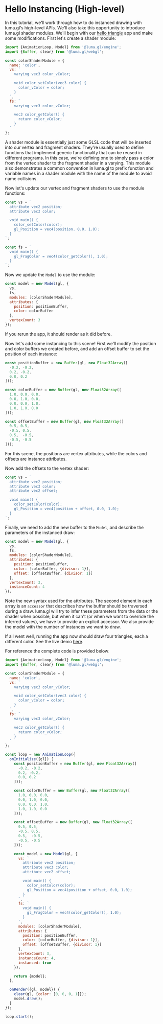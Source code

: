 # Hello Instancing (High-level)

In this tutorial, we'll work through how to do instanced drawing with luma.gl's high-level APIs. We'll also take this opportunity to introduce luma.gl shader modules. We'll begin with our [hello triangle](./hello-triangle.md) app and make some modifications. First let's create a shader module:
```js
import {AnimationLoop, Model} from '@luma.gl/engine';
import {Buffer, clear} from '@luma.gl/webgl';

const colorShaderModule = {
  name: 'color',
  vs: `
    varying vec3 color_vColor;

    void color_setColor(vec3 color) {
      color_vColor = color;
    }
  `,
  fs: `
    varying vec3 color_vColor;

    vec3 color_getColor() {
      return color_vColor;
    }
  `
};
```

A shader module is essentially just some GLSL code that will be inserted into our vertex and fragment shaders. They're usually used to define functions that implement generic functionality that can be reused in different programs. In this case, we're defining one to simply pass a color from the vertex shader to the fragment shader in a varying. This module also demonstrates a common convention in luma.gl to prefix function and variable names in a shader module with the name of the module to avoid name collisions.

Now let's update our vertex and fragment shaders to use the module functions:
```js
const vs = `
  attribute vec2 position;
  attribute vec3 color;

  void main() {
    color_setColor(color);
    gl_Position = vec4(position, 0.0, 1.0);
  }
`;

const fs = `
  void main() {
    gl_FragColor = vec4(color_getColor(), 1.0);
  }
`;
```

Now we update the `Model` to use the module:
```js
const model = new Model(gl, {
  vs,
  fs,
  modules: [colorShaderModule],
  attributes: {
    position: positionBuffer,
    color: colorBuffer
  },
  vertexCount: 3
});
```

If you rerun the app, it should render as it did before.

Now let's add some instancing to this scene! First we'll modify the position and color buffers we created before, and add an offset buffer to set the position of each instance:
```js
const positionBuffer = new Buffer(gl, new Float32Array([
  -0.2, -0.2,
  0.2, -0.2,
  0.0, 0.2
]));

const colorBuffer = new Buffer(gl, new Float32Array([
  1.0, 0.0, 0.0,
  0.0, 1.0, 0.0,
  0.0, 0.0, 1.0,
  1.0, 1.0, 0.0
]));

const offsetBuffer = new Buffer(gl, new Float32Array([
  0.5, 0.5,
  -0.5, 0.5,
  0.5,  -0.5,
  -0.5, -0.5
]));
```
For this scene, the positions are vertex attributes, while the colors and offsets are instance attributes.

Now add the offsets to the vertex shader:
```js
const vs = `
  attribute vec2 position;
  attribute vec3 color;
  attribute vec2 offset;

  void main() {
    color_setColor(color);
    gl_Position = vec4(position + offset, 0.0, 1.0);
  }
`;
```

Finally, we need to add the new buffer to the `Model`, and describe the parameters of the instanced draw:
```js
const model = new Model(gl, {
  vs,
  fs,
  modules: [colorShaderModule],
  attributes: {
    position: positionBuffer,
    color: [colorBuffer, {divisor: 1}],
    offset: [offsetBuffer, {divisor: 1}]
  },
  vertexCount: 3,
  instanceCount: 4
});
```
Note the new syntax used for the attributes. The second element in each array is an `accessor` that describes how the buffer should be traversed during a draw. luma.gl will try to infer these parameters from the data or the shader when possible, but when it can't (or when we want to override the inferred values), we have to provide an explicit accessor. We also provide the model with the number of instances we want to draw.

If all went well, running the app now should draw four triangles, each a different color. See the live demo [here](/examples/getting-started/hello-instancing-mid).

For reference the complete code is provided below:
```js
import {AnimationLoop, Model} from '@luma.gl/engine';
import {Buffer, clear} from '@luma.gl/webgl';

const colorShaderModule = {
  name: 'color',
  vs: `
    varying vec3 color_vColor;

    void color_setColor(vec3 color) {
      color_vColor = color;
    }
  `,
  fs: `
    varying vec3 color_vColor;

    vec3 color_getColor() {
      return color_vColor;
    }
  `
};

const loop = new AnimationLoop({
  onInitialize({gl}) {
    const positionBuffer = new Buffer(gl, new Float32Array([
      -0.2, -0.2,
      0.2, -0.2,
      0.0, 0.2
    ]));

    const colorBuffer = new Buffer(gl, new Float32Array([
      1.0, 0.0, 0.0,
      0.0, 1.0, 0.0,
      0.0, 0.0, 1.0,
      1.0, 1.0, 0.0
    ]));

    const offsetBuffer = new Buffer(gl, new Float32Array([
      0.5, 0.5,
      -0.5, 0.5,
      0.5,  -0.5,
      -0.5, -0.5
    ]));

    const model = new Model(gl, {
      vs: `
        attribute vec2 position;
        attribute vec3 color;
        attribute vec2 offset;

        void main() {
          color_setColor(color);
          gl_Position = vec4(position + offset, 0.0, 1.0);
        }
      `,
      fs: `
        void main() {
          gl_FragColor = vec4(color_getColor(), 1.0);
        }
      `,
      modules: [colorShaderModule],
      attributes: {
        position: positionBuffer,
        color: [colorBuffer, {divisor: 1}],
        offset: [offsetBuffer, {divisor: 1}]
      },
      vertexCount: 3,
      instanceCount: 4,
      instanced: true
    });

    return {model};
  },

  onRender({gl, model}) {
    clear(gl, {color: [0, 0, 0, 1]});
    model.draw();
  }
});

loop.start();

```
